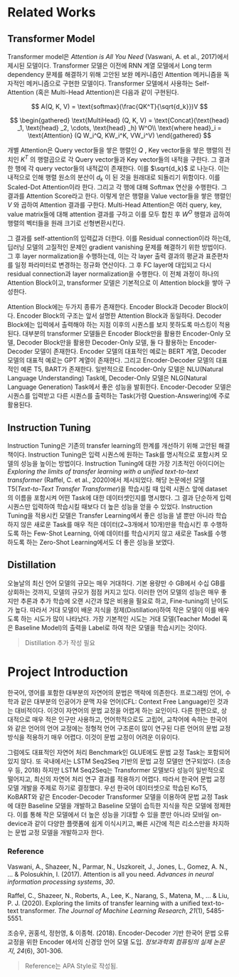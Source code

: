 # Related Works
## Transformer Model

Transformer model은 _Attention is All You Need_ (Vaswani, A. et al., 2017)에서 제시된 모델이다. Transformer 모델은 이전에 RNN 계열 모델에서 Long term dependency 문제를 해결하기 위해 고안된 보완 메커니즘인 Attention 메커니즘을 독자적인 메커니즘으로 구현한 모델이다. Transformer 모델에서 사용하는 Self-Attention (혹은 Multi-Head Attention)은 다음과 같이 구현된다.

$$
A(Q, K, V) = \text{softmax}(\frac{QK^T}{\sqrt{d_k}})V
$$

$$
\begin{gathered}
\text{MultiHead} (Q, K, V) = \text{Concat}(\text{head} _1, \text{head} _2, \cdots, \text{head} _h) W^O\\
\text{where head}_i = \text{Attention} (Q W_i^Q, KW_i^K, VW_i^V)
\end{gathered}
$$

개별 Attention은 Query vector들을 쌓은 행렬인 $Q$ , Key vector들을 쌓은 행렬의 전치인 $K^T$ 의 행렬곱으로 각 Query vector들과 Key vector들의 내적을 구한다. 그 결과 한 행에 각 query vector들의 내적값이 존재한다. 이를 $\sqrt{d_k}$ 로 나눈다. 이는 내적으로 인해 행렬 원소의 분산이 $d_k$ 이 된 것을 원래대로 되돌리기 위함이다. 이를 Scaled-Dot Attention이라 한다. 그리고 각 행에 대해 Softmax 연산을 수행한다. 그 결과를 Attention Score라고 한다. 이렇게 얻은 행렬을 Value vector들을 쌓은 행렬인 $V$ 와 곱하여 Attention 결과를 구한다. Multi-Head Attention은 여러 query, key, value matrix들에 대해 attention 결과를 구하고 이를 모두 합친 후 $W^O$ 행렬과 곱하여 행렬의 벡터들을 원래 크기로 선형변환시킨다.

그 결과를 self-attention의 입력값과 더한다. 이를 Residual connection이라 하는데, 딥러닝 모델의 고질적인 문제인 gradient vanishing 문제를 해결하기 위한 방법이다. 그 후 layer normalization을 수행하는데, 이는 각 layer 출력 결과의 평균과 표준편차를 일정 파라미터로 변경하는 정규화 연산이다. 그 후 FC layer에 대입되고 다시 residual connection과 layer normalization을 수행한다. 이 전체 과정이 하나의 Attention Block이고, transformer 모델은 기본적으로 이 Attention block을 쌓아 구성한다.

Attention Block에는 두가지 종류가 존재한다. Encoder Block과 Decoder Block이다. Encoder Block의 구조는 앞서 설명한 Attention Block과 동일하다. Decoder Block에는 입력에서 출력해야 하는 지점 이후의 시퀀스를 보지 못하도록 마스킹이 적용된다. 대부분의 transformer 모델들은 Encoder Block만을 활용한 Encoder-Only 모델, Decoder Block만을 활용한 Decoder-Only 모델, 둘 다 활용하는 Encoder-Decoder 모델이 존재한다. Encoder 모델의 대표적인 예로는 BERT 계열, Decoder 모델의 대표적 예로는 GPT 계열이 존재한다. 그리고 Encoder-Decoder 모델의 대표적인 예론 T5, BART가 존재한다. 일반적으로 Encoder-Only 모델은 NLU(Natural Language Understanding) Task에, Decoder-Only 모델은 NLG(Natural Language Generation) Task에서 좋은 성능을 발휘한다. Encoder-Decoder 모델은  시퀀스를 입력받고 다른 시퀀스를 출력하는 Task(가령 Question-Answering)에 주로 활용된다.



## Instruction Tuning

Instruction Tuning은 기존의 transfer learning의 한계를 개선하기 위해 고안된 해결책이다. Instruction Tuning은 입력 시퀀스에 원하는 Task를 명시적으로 포함시켜 모델의 성능을 높이는 방법이다. Instruction Tuning에 대한 가장 기초적인 아이디어는 _Exploring the limits of transfer learning with a unified text-to-text transformer_ (Raffel, C. et al., 2020)에서 제시되었다. 해당 논문에선 모델 T5(_Text-to-Text Transfer Transformer_)을 학습시킬 때 입력 시퀀스 앞에 dataset의 이름을 포함시켜 어떤 Task에 대한 데이터셋인지를 명시했다. 그 결과 단순하게 입력 시퀀스만 입력하여 학습시킬 때보다 더 높은 성능을 얻을 수 있었다. Instruction Tuning을 적용시킨 모델은 Transfer Learning에서 좋은 성능을 낼 뿐만 아니라 학습하지 않은 새로운 Task를 매우 적은 데이터(2~3개에서 10개)만을 학습시킨 후 수행하도록 하는 Few-Shot Learning, 아예 데이터를 학습시키지 않고 새로운 Task를 수행하도록 하는 Zero-Shot Learning에서도 더 좋은 성능을 보였다.



## Distillation

오늘날의 최신 언어 모델의 규모는 매우 거대하다. 기본 용량만 수 GB에서 수십 GB를 상회하는 것까지, 모델의 규모가 점점 커지고 있다. 이러한 언어 모델의 성능은 매우 좋지만 추론과 추가 학습에 오랜 시간과 많은 비용을 필요로 하고, Fine-tuning의 난이도가 높다. 따라서 거대 모델이 배운 지식을 정제(Distillation)하여 작은 모델이 이를 배우도록 하는 시도가 많이 나타났다. 가장 기본적인 시도는 거대 모델(Teacher Model 혹은 Baseline Model)의 출력을 Label로 하여 작은 모델을 학습시키는 것이다.

> Distillation 추가 작성 필요

# Project Introduction

한국어, 영어를 포함한 대부분의 자연어의 문법은 맥락에 의존한다. 프로그래밍 언어, 수학과 같은 대부분의 인공어가 문맥 자유 언어(CFL: Context Free Language)인 것과는 대비적이다. 이것이 자연어의 문법 교정을 어렵게 하는 요인이다. 다른 한편으로, 상대적으로 매우 적은 인구만 사용하고, 언어학적으로도 고립어, 교착어에 속하는 한국어와 같은 언어의 언어 교정에는 정형적 언어 구조론이 많이 연구된 다른 언어의 문법 교정 방식을 적용하기 매우 어렵다. 이것이 문법 교정이 어려운 이유이다.

그럼에도 대표적인 자연어 처리 Benchmark인 GLUE에도 문법 교정 Task는 포함되어 있지 않다. 또 국내에서는 LSTM Seq2Seq 기반의 문법 교정 모델만 연구되었다. (조승우 등, 2018) 하지만 LSTM Seq2Seq는 Transformer 모델보다 성능이 일반적으로 떨어지고, 최신의 자연어 처리 연구 결과를 적용하기 어렵다. 따라서 한국어 문법 교정 모델 개발을 주제로 하기로 결정했다. 우선 한국어 데이터셋으로 학습된 KoT5, KoBART와 같은 Encoder-Decoder Transformer 모델을 이용하여 문법 교정 Task에 대한 Baseline 모델을 개발하고 Baseline 모델이 습득한 지식을 작은 모델에 정제한다. 이를 통해 작은 모델에서 더 높은 성능을 기대할 수 있을 뿐만 아니라 모바일 on-device과 같이 다양한 플랫폼에 쉽게 이식시키고, 빠른 시간에 적은 리소스만을 차지하는 문법 교정 모델을 개발하고자 한다.



### Reference

Vaswani, A., Shazeer, N., Parmar, N., Uszkoreit, J., Jones, L., Gomez, A. N., ... & Polosukhin, I. (2017). Attention is all you need. *Advances in neural information processing systems*, *30*.

Raffel, C., Shazeer, N., Roberts, A., Lee, K., Narang, S., Matena, M., ... & Liu, P. J. (2020). Exploring the limits of transfer learning with a unified text-to-text transformer. *The Journal of Machine Learning Research*, *21*(1), 5485-5551.

조승우, 권홍석, 정헌영, & 이종혁. (2018). Encoder-Decoder 기반 한국어 문법 오류 교정을 위한 Encoder 에서의 신경망 언어 모델 도입. *정보과학회 컴퓨팅의 실제 논문지*, *24*(6), 301-306.



> Reference는 APA Style로 작성됨.
